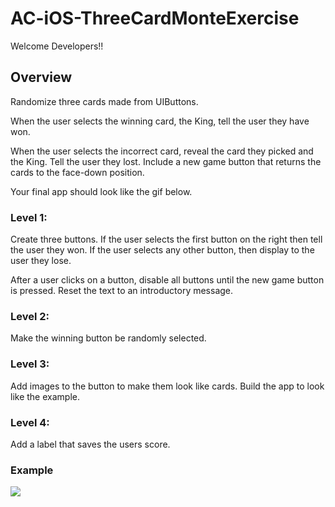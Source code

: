 # AC-iOS-ThreeCardMonteExercise


Welcome Developers!!

## Overview

Randomize three cards made from UIButtons. 

When the user selects the winning card, the King, tell the user they have won. 

When the user selects the incorrect card, reveal the card they picked and the King. Tell the user they lost.  Include a new game button that returns the cards to the face-down position. 

Your final app should look like the gif below. 


### Level 1: 

Create three buttons. If the user selects the first button on the right then tell the user they won. If the user selects any other button, then display to the user they lose. 

After a user clicks on a button, disable all buttons until the new game button is pressed. Reset the text to an introductory message.

### Level 2: 

Make the winning button be randomly selected.


### Level 3: 

Add images to the button to make them look like cards. Build the app to look like the example.

### Level 4: 

Add a label that saves the users score. 

### Example

![](https://media.giphy.com/media/l378eqDtQVUCawcTu/giphy.gif)



